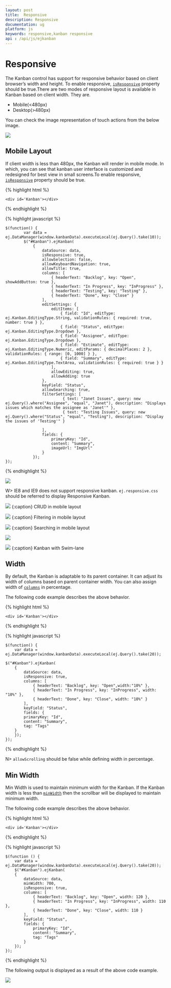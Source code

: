 ```yaml
---
layout: post
title:  Responsive
description: Responsive
documentation: ug
platform: js
keywords: responsive,kanban responsive
api : /api/js/ejkanban
---
```


# Responsive

The Kanban control has support for responsive behavior based on client browser’s width and height. To enable responsive, [`isResponsive`](https://help.syncfusion.com/api/js/ejkanban#members:isresponsive) property should be true.There are two modes of responsive layout is available in Kanban based on client width. They are.

* Mobile(<480px)
* Desktop(>480px)

You can check the image representation of touch actions from the below image.

![](Responsive_images/KanbanOverlayImage.png)

## Mobile Layout

If client width is less than 480px, the Kanban will render in mobile mode. In which, you can see that kanban user interface is customized and redesigned for best view in small screens.To enable responsive, [`isResponsive`](https://help.syncfusion.com/api/js/ejkanban#members:isresponsive) property should be true.

{% highlight html %}

    <div id='Kanban'></div>

{% endhighlight %}

{% highlight javascript %}

    $(function() {
            var data = ej.DataManager(window.kanbanData).executeLocal(ej.Query().take(10));
            $("#Kanban").ejKanban(
                {
                    dataSource: data,
                    isResponsive: true,
                    allowSelection: false,
                    allowKeyboardNavigation: true,
                    allowTitle: true,
                    columns: [
                        { headerText: "Backlog", key: "Open", showAddButton: true },
                        { headerText: "In Progress", key: "InProgress" },
                        { headerText: "Testing", key: "Testing" },
                        { headerText: "Done", key: "Close" }
                    ],
                    editSettings: {
                        editItems: [
                            { field: "Id", editType: ej.Kanban.EditingType.String, validationRules: { required: true, number: true } },
                            { field: "Status", editType: ej.Kanban.EditingType.Dropdown },
                            { field: "Assignee", editType: ej.Kanban.EditingType.Dropdown },
                            { field: "Estimate", editType: ej.Kanban.EditingType.Numeric, editParams: { decimalPlaces: 2 }, validationRules: { range: [0, 1000] } },
                            { field: "Summary", editType: ej.Kanban.EditingType.TextArea, validationRules: { required: true } }
                        ],
                        allowEditing: true,
                        allowAdding: true
                    },
                    keyField: "Status",
                    allowSearching: true,
                    filterSettings: [
                             { text: "Janet Issues", query: new ej.Query().where("Assignee", "equal", "Janet"), description: "Displays issues which matches the assignee as 'Janet'" },
                             { text: "Testing Issues", query: new ej.Query().where("Status", "equal", "Testing"), description: "Display the issues of 'Testing'" }

                    ],
                    fields: {
                        primaryKey: "Id",
                        content: "Summary",
                        imageUrl: "ImgUrl"
                    }
                });
    });


{% endhighlight %}

![](Responsive_images/Responsive_img2.png)


W> IE8 and IE9 does not support responsive kanban. `ej.responsive.css` should be referred to display Responsive Kanban.

![](Responsive_images/Responsive_img3.png)
{:caption}
CRUD in mobile layout

![](Responsive_images/Responsive_img4.png)
{:caption}
Filtering in mobile layout

![](Responsive_images/Responsive_img5.png)
{:caption}
Searching in mobile layout

![](Responsive_images/Responsive_img6.png)

![](Responsive_images/Responsive_img7.png)
{:caption}
Kanban with Swim-lane

## Width

By default, the Kanban is adaptable to its parent container. It can adjust its width of columns based on parent container width. You can also assign width of [`columns`](https://help.syncfusion.com/api/js/ejkanban#members:columns) in percentage. 

The following code example describes the above behavior.


{% highlight html %}

    <div id='Kanban'></div>

{% endhighlight %}

{% highlight javascript %}

    $(function() {
        var data = ej.DataManager(window.kanbanData).executeLocal(ej.Query().take(20));
        
    $("#Kanban").ejKanban(
        {
            dataSource: data,
            isResponsive: true,
            columns: [
                { headerText: "Backlog", key: "Open",width:"10%" },
                { headerText: "In Progress", key: "InProgress", width: "10%" },
                { headerText: "Done", key: "Close", width: "10%" }
            ],
            keyField: "Status",
            fields: {
            primaryKey: "Id",
            content: "Summary",
            tag: "Tags"
        }           
        });
    });


{% endhighlight %}

N> `allowScrolling` should be false while defining width in percentage.

## Min Width

Min Width is used to maintain minimum width for the Kanban. If the Kanban width is less than [`minWidth`](https://help.syncfusion.com/api/js/ejkanban#members:minwidth) then the scrollbar will be displayed to maintain minimum width.

The following code example describes the above behavior.


{% highlight html %}

    <div id='Kanban'></div>

{% endhighlight %}

{% highlight javascript %}

    $(function () {
        var data = ej.DataManager(window.kanbanData).executeLocal(ej.Query().take(20));
        $("#Kanban").ejKanban(
        {
            dataSource: data,
            minWidth: 700,
            isResponsive: true,
            columns: [
                { headerText: "Backlog", key: "Open", width: 120 },
                { headerText: "In Progress", key: "InProgress", width: 110 },
                { headerText: "Done", key: "Close", width: 110 }
            ],
            keyField: "Status",
            fields: {
                primaryKey: "Id",
                content: "Summary",
                tag: "Tags"
            }        
        });
    });


{% endhighlight %}

The following output is displayed as a result of the above code example.

![](Responsive_images/responsive_img1.png)
